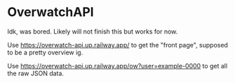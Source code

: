 # OverwatchAPI
Idk, was bored. Likely will not finish this but works for now.

Use https://overwatch-api.up.railway.app/ to get the "front page", supposed to be a pretty overview ig.

Use https://overwatch-api.up.railway.app/ow?user=example-0000 to get all the raw JSON data.
